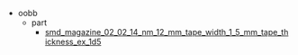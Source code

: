 * oobb
  * part
    * [smd_magazine_02_02_14_nm_12_mm_tape_width_1_5_mm_tape_thickness_ex_1d5](oobb/part/smd_magazine_02_02_14_nm_12_mm_tape_width_1_5_mm_tape_thickness_ex_1d5)
